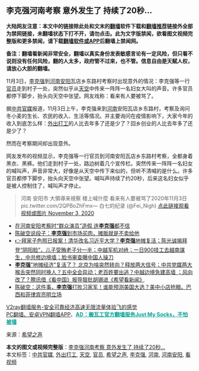  <h2>李克强河南考察 意外发生了 持续了20秒…</h2> <p class="notice"><b>大陆网友注意：本文中的链接除此处和文末的<a href="https://github.com/bannedbook/fanqiang" >翻墙</a>软件下载和<a href="https://github.com/killgcd/justmysocks/blob/master/README.md">翻墙推荐</a>链接外全部为禁网链接，未翻墙状态下打不开，请勿点击。此为文字版禁闻，欲看图文视频完整版和更多禁闻，请下载<a href="https://github.com/bannedbook/fanqiang">翻墙软件或APP</a>后翻墙上禁闻网。</p><p>备注：翻墙看新闻非常安全，翻墙以真实身份发表敏感言论有一定风险，但只看不说则没有任何风险，翻的人太多，政府管不过来，也不管。信息自由是天赋人权，请放心大胆的翻墙。</b></p>  <div class="entry"> <p></p> <p>11月3日，<a href="https://www.bannedbook.org/bnews/tag/%e6%9d%8e%e5%85%8b%e5%bc%ba/" class="st_tag internal_tag" rel="tag" title="标签 李克强 下的日志">李克强</a>到<a href="https://www.bannedbook.org/bnews/tag/%E6%B2%B3%E5%8D%97%E5%AE%89%E9%98%B3/" class="st_tag internal_tag" rel="tag" title="标签 河南安阳 下的日志">河南安阳</a>瓦店乡东路村考察时出现意外的情况：李克强等一行<a href="https://www.bannedbook.org/bnews/tag/%E5%AE%98%E5%91%98/" class="st_tag internal_tag" rel="tag" title="标签 官员 下的日志">官员</a>走到村子一处，突然似乎从<a href="https://www.bannedbook.org/bnews/tag/%E5%A4%A9%E7%A9%BA/" class="st_tag internal_tag" rel="tag" title="标签 天空 下的日志">天空</a>中传来一阵阵一名妇女大叫的声音。许多官员都停下脚步，抬头向天空中张望。网友戏称：看来有人要被骂了。</p> <p>据<a href="https://www.bannedbook.org/bnews/tag/%e4%b8%ad%e5%85%b1%e5%ae%98%e5%aa%92/" class="st_tag internal_tag" rel="tag" title="标签 中共官媒 下的日志">中共官媒</a>报道，11月3日上午，李克强来到<a href="https://www.bannedbook.org/bnews/tag/%e6%b2%b3%e5%8d%97/" class="st_tag internal_tag" rel="tag" title="标签 河南 下的日志">河南</a>安阳瓦店乡东路村，考察及询问冬小麦的生长、农民的收入、生活等情况。并主要询问在疫情影响下，大家今年的收入到底怎么样：<a href="https://www.bannedbook.org/bnews/tag/%e5%a4%96%e5%87%ba%e6%89%93%e5%b7%a5/" class="st_tag internal_tag" rel="tag" title="标签 外出打工 下的日志">外出打工</a>的人比去年多了还是少了？回乡创业的人比去年多了还是少了？</p> <p>然而在考察期间却出现意外。</p>  <p>网友发布的视频显示，李克强等一行官员到河南安阳瓦店乡东路村考察，全都身着黑衣、黑裤。他们走到村子一处，路边树着几个宣传栏。突然传来一阵阵一名妇女的喊叫声，声音非常大，好像是从天空中传下来似的，但听不清喊的是什么。许多官员都停下脚步，抬头向天空中张望。喊叫声持续了约20秒，后来这名妇女似乎是被人控制住了，喊叫声才停止。</p> <blockquote><p>河南 安阳市 大領導来視察 楼上喊什麼 看来有人要被骂了2020年11月3日 pic.twitter.com/2QPBoZhFmx— 白七的纪录 (@Fei_Nigh) <a href="https://twitter.com/Fei_Nigh/status/1323592614575157250?ref_src=twsrc%5Etfw">点此链接观看视频或图片 November 3, 2020</a></p></blockquote> <ul class='op-related-articles' title='相关阅读'> <li><a href='https://www.bannedbook.org/bnews/cnnews/20201104/1425340.html' target='_blank'>在河南安阳考察时“群众演员”造假 连<b>李克强</b>都不信</a></li> <li><a href='https://www.bannedbook.org/bnews/cbnews/20201104/1425323.html' target='_blank'>陈破空说段子：<b>李克强</b>到市场买肉，摊贩就是不卖给他</a></li> <li><a href='https://www.bannedbook.org/bnews/bannedvideo/20201022/1418264.html' target='_blank'>👉拜家子色照已报案！清华改名习近平大学？<b>李克强</b>地摊复活；陈光诚揭拜登“阴阳脸”，儿子受贿老子分一半；中越军机对峙；一日900技工去越南谋生，中共修边境墙；脸书审查曝中国人操刀</a></li> <li><a href='https://www.bannedbook.org/bnews/bannedvideo/20201022/1418137.html' target='_blank'><b>李克强</b>”地摊经济"复活了？ 北京为啥突然转向？释放两大信号；中共党媒两大喉舌突然同时换人？五中全会异动；老百姓要出逃？中越边境急建高墙 ；风向改了？腾讯借《看中国》报导狠批胡锡进《希望看新闻》</a></li> <li><a href='https://www.bannedbook.org/bnews/cbnews/20201021/1417835.html' target='_blank'>陈破空：这件事，<b>李克强</b>打败习家军！谁能预测美国大选？美中小店抢眼。巴西和菲律宾亮明立场</a></li> </ul> <p class="texttj"> <a href="https://www.bannedbook.org/forum23/topic22702.html" target="_blank">V2ray翻墙服务-安全可靠经济高速无限流量体验飞的感觉</a><br/> <a href="https://github.com/bannedbook/fanqiang/wiki/%E7%A6%81%E9%97%BB%E7%BD%91%E5%AE%89%E5%8D%93%E7%BF%BB%E5%A2%99%E6%96%B0%E9%97%BBAPP" target="_blank">PC翻墙、安卓VPN翻墙APP</a>、<span onclick="window.open('https://github.com/killgcd/justmysocks/blob/master/README.md')" style="font-weight:bold;color:#00A191;cursor:pointer;text-decoration:underline;outline:none">AD：搬瓦工官方翻墙服务Just My Socks，不怕被墙</span></p><p> 来源：<span class='wp_keywordlink_affiliate'><a href="https://www.soundofhope.org" title="希望之声" target="_blank">希望之声</a></span> </p><a name='sharetosocial'></a>       <div><b>本文的图文或视频完整版</b>：<a href='https://www.bannedbook.org/bnews/cnnews/20201104/1425386.html'>李克强河南考察 意外发生了 持续了20秒…</a></div>  </div><!--END ENTRY--> <div class="postfooter"> <div>本文标签：<a href="https://www.bannedbook.org/bnews/tag/%e4%b8%ad%e5%85%b1%e5%ae%98%e5%aa%92/" rel="tag">中共官媒</a>, <a href="https://www.bannedbook.org/bnews/tag/%e5%a4%96%e5%87%ba%e6%89%93%e5%b7%a5/" rel="tag">外出打工</a>, <a href="https://www.bannedbook.org/bnews/tag/%E5%A4%A9%E7%A9%BA/" rel="tag">天空</a>, <a href="https://www.bannedbook.org/bnews/tag/%E5%AE%98%E5%91%98/" rel="tag">官员</a>, <a href="https://www.bannedbook.org/bnews/tag/%e5%b8%8c%e6%9c%9b%e4%b9%8b%e5%a3%b0/" rel="tag">希望之声</a>, <a href="https://www.bannedbook.org/bnews/tag/%e6%9d%8e%e5%85%8b%e5%bc%ba/" rel="tag">李克强</a>, <a href="https://www.bannedbook.org/bnews/tag/%e6%b2%b3%e5%8d%97/" rel="tag">河南</a>, <a href="https://www.bannedbook.org/bnews/tag/%E6%B2%B3%E5%8D%97%E5%AE%89%E9%98%B3/" rel="tag">河南安阳</a>, <a href="https://www.bannedbook.org/bnews/tag/%E7%9C%8B%E8%A7%86%E9%A2%91/" rel="tag">看视频</a></div>  </div><!--END POSTFOOTER--> 